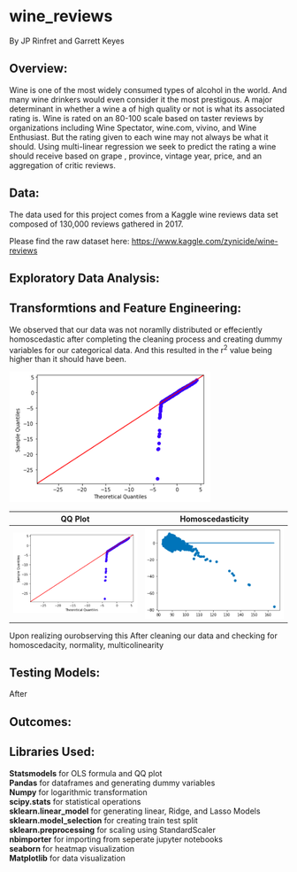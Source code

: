 # wine_reviews
By JP Rinfret and Garrett Keyes

## Overview:
Wine is one of the most widely consumed types of alcohol in the world. And many wine drinkers would even consider it the most prestigous. A major determinant in whether a wine a of high quality or not is what its associated rating is. Wine is rated on an 80-100 scale based on taster reviews by organizations including Wine Spectator, wine.com, vivino, and Wine Enthusiast. But the rating given to each wine may not always be what it should. Using multi-linear regression we seek to predict the rating a wine should receive based on grape , province, vintage year, price, and an aggregation of critic reviews. 

## Data:
The data used for this project comes from a Kaggle wine reviews data set composed of 130,000 reviews gathered in 2017.

Please find the raw dataset here: https://www.kaggle.com/zynicide/wine-reviews

## Exploratory Data Analysis:


## Transformtions and Feature Engineering:
We observed that our data was not noramlly distributed or effeciently homoscedastic after completing the cleaning process and creating dummy variables for our categorical data. And this resulted in the r<sup>2</sup> value being higher than it should have been.

![alt test](graphs/pre_log_normality.png)

QQ Plot             |  Homoscedasticity
:-------------------------:|:-------------------------:
![alt test](graphs/pre_log_normality.png)  |  ![alt_text](graphs/pre_log_homoscedasticity.png)

 

Upon realizing ourobserving this  After cleaning our data and checking for homoscedacity, normality, multicolinearity 

## Testing Models:
After 
## Outcomes:

## Libraries Used:
**Statsmodels** for OLS formula and QQ plot<br /> 
**Pandas** for dataframes and generating dummy variables<br /> 
**Numpy** for logarithmic transformation<br /> 
**scipy.stats** for statistical operations<br /> 
**sklearn.linear_model** for generating linear, Ridge, and Lasso Models<br /> 
**sklearn.model_selection** for creating train test split<br /> 
**sklearn.preprocessing** for scaling using StandardScaler<br /> 
**nbimporter** for importing from seperate jupyter notebooks<br /> 
**seaborn** for heatmap visualization<br /> 
**Matplotlib** for data visualization<br /> 
